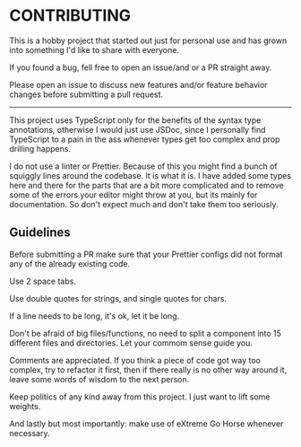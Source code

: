 # CONTRIBUTING

This is a hobby project that started out just for personal use and has grown into something I'd like to share with everyone.

If you found a bug, fell free to open an issue/and or a PR straight away.

Please open an issue to discuss new features and/or feature behavior changes before submitting a pull request.

---

This project uses TypeScript only for the benefits of the syntax type annotations, otherwise I would just use JSDoc, since I personally find TypeScript to a pain in the ass whenever types get too complex and prop drilling happens.

I do not use a linter or Prettier. Because of this you might find a bunch of squiggly lines around the codebase. It is what it is. I have added some types here and there for the parts that are a bit more complicated and to remove some of the errors your editor might throw at you, but its mainly for documentation. So don't expect much and don't take them too seriously.

## Guidelines

Before submitting a PR make sure that your Prettier configs did not format any of the already existing code.

Use 2 space tabs.

Use double quotes for strings, and single quotes for chars.

If a line needs to be long, it's ok, let it be long.

Don't be afraid of big files/functions, no need to split a component into 15 different files and directories. Let your commom sense guide you.

Comments are appreciated. If you think a piece of code got way too complex, try to refactor it first, then if there really is no other way around it, leave some words of wisdom to the next person.

Keep politics of any kind away from this project. I just want to lift some weights.

And lastly but most importantly: make use of eXtreme Go Horse whenever necessary.
